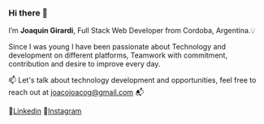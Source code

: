 ### Hi there 👋

I’m **Joaquin Girardi**, Full Stack Web Developer from Cordoba, Argentina.💡

Since I was young I have been passionate about Technology and development on different platforms,
Teamwork with commitment, contribution and desire to improve every day.

:mailbox: Let's talk about technology development and opportunities, feel free to reach out at joacojoacog@gmail.com 📬

📍[Linkedin](https://www.linkedin.com/in/joaquingirardi/)
📍[Instagram](https://www.instagram.com/joacogirardi/)
